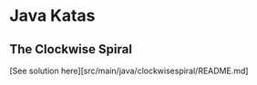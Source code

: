 # Java Katas

## The Clockwise Spiral
[See solution here][src/main/java/clockwisespiral/README.md]

